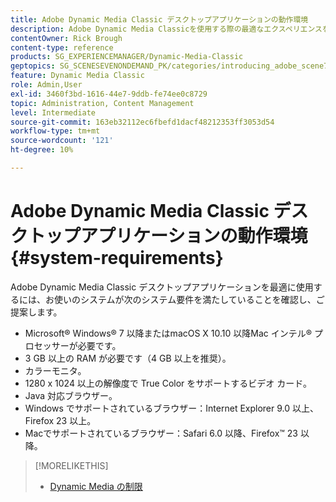 ```yaml
---
title: Adobe Dynamic Media Classic デスクトップアプリケーションの動作環境
description: Adobe Dynamic Media Classicを使用する際の最適なエクスペリエンスを確保するための必要システム構成について説明します。
contentOwner: Rick Brough
content-type: reference
products: SG_EXPERIENCEMANAGER/Dynamic-Media-Classic
geptopics: SG_SCENESEVENONDEMAND_PK/categories/introducing_adobe_scene7
feature: Dynamic Media Classic
role: Admin,User
exl-id: 3460f3bd-1616-44e7-9ddb-fe74ee0c8729
topic: Administration, Content Management
level: Intermediate
source-git-commit: 163eb32112ec6fbefd1dacf48212353ff3053d54
workflow-type: tm+mt
source-wordcount: '121'
ht-degree: 10%

---
```


# Adobe Dynamic Media Classic デスクトップアプリケーションの動作環境 {#system-requirements}

Adobe Dynamic Media Classic デスクトップアプリケーションを最適に使用するには、お使いのシステムが次のシステム要件を満たしていることを確認し、ご提案します。

* Microsoft® Windows® 7 以降またはmacOS X 10.10 以降Mac インテル® プロセッサーが必要です。
* 3 GB 以上の RAM が必要です（4 GB 以上を推奨）。
* カラーモニタ。
* 1280 x 1024 以上の解像度で True Color をサポートするビデオ カード。
* Java 対応ブラウザー。
* Windows でサポートされているブラウザー：Internet Explorer 9.0 以上、Firefox 23 以上。
* Macでサポートされているブラウザー：Safari 6.0 以降、Firefox™ 23 以降。

>[!MORELIKETHIS]
>
>* [Dynamic Media の制限 ](/help/using/limitations.md)

